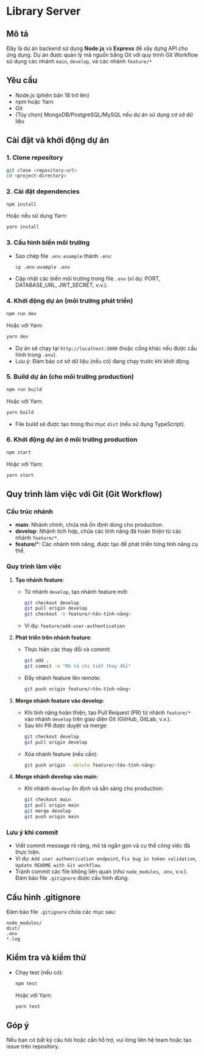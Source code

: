 # Library Server 

## Mô tả
Đây là dự án backend sử dụng **Node.js** và **Express** để xây dựng API cho ứng dụng. Dự án được quản lý mã nguồn bằng Git với quy trình Git Workflow sử dụng các nhánh `main`, `develop`, và các nhánh `feature/*`

## Yêu cầu
- Node.js (phiên bản 18 trở lên)
- npm hoặc Yarn
- Git
- (Tùy chọn) MongoDB/PostgreSQL/MySQL nếu dự án sử dụng cơ sở dữ liệu

## Cài đặt và khởi động dự án

### 1. Clone repository
```bash
git clone <repository-url>
cd <project-directory>
```

### 2. Cài đặt dependencies
```bash
npm install
```
Hoặc nếu sử dụng Yarn:
```bash
yarn install
```

### 3. Cấu hình biến môi trường
- Sao chép file `.env.example` thành `.env`:
  ```bash
  cp .env.example .env
  ```
- Cập nhật các biến môi trường trong file `.env` (ví dụ: PORT, DATABASE_URL, JWT_SECRET, v.v.).

### 4. Khởi động dự án (môi trường phát triển)
```bash
npm run dev
```
Hoặc với Yarn:
```bash
yarn dev
```
- Dự án sẽ chạy tại `http://localhost:3000` (hoặc cổng khác nếu được cấu hình trong `.env`).
- Lưu ý: Đảm bảo cơ sở dữ liệu (nếu có) đang chạy trước khi khởi động.

### 5. Build dự án (cho môi trường production)
```bash
npm run build
```
Hoặc với Yarn:
```bash
yarn build
```
- File build sẽ được tạo trong thư mục `dist` (nếu sử dụng TypeScript).

### 6. Khởi động dự án ở môi trường production
```bash
npm start
```
Hoặc với Yarn:
```bash
yarn start
```

## Quy trình làm việc với Git (Git Workflow)

### Cấu trúc nhánh
- **main**: Nhánh chính, chứa mã ổn định dùng cho production.
- **develop**: Nhánh tích hợp, chứa các tính năng đã hoàn thiện từ các nhánh `feature/*`.
- **feature/***: Các nhánh tính năng, được tạo để phát triển từng tính năng cụ thể.

### Quy trình làm việc
1. **Tạo nhánh feature**:
   - Từ nhánh `develop`, tạo nhánh feature mới:
     ```bash
     git checkout develop
     git pull origin develop
     git checkout -b feature/<tên-tính-năng>
     ```
   - Ví dụ: `feature/add-user-authentication`

2. **Phát triển trên nhánh feature**:
   - Thực hiện các thay đổi và commit:
     ```bash
     git add .
     git commit -m "Mô tả chi tiết thay đổi"
     ```
   - Đẩy nhánh feature lên remote:
     ```bash
     git push origin feature/<tên-tính-năng>
     ```

3. **Merge nhánh feature vào develop**:
   - Khi tính năng hoàn thiện, tạo Pull Request (PR) từ nhánh `feature/*` vào nhánh `develop` trên giao diện Git (GitHub, GitLab, v.v.).
   - Sau khi PR được duyệt và merge:
     ```bash
     git checkout develop
     git pull origin develop
     ```
   - Xóa nhánh feature (nếu cần):
     ```bash
     git push origin --delete feature/<tên-tính-năng>
     ```

4. **Merge nhánh develop vào main**:
   - Khi nhánh `develop` ổn định và sẵn sàng cho production:
     ```bash
     git checkout main
     git pull origin main
     git merge develop
     git push origin main
     ```

### Lưu ý khi commit
- Viết commit message rõ ràng, mô tả ngắn gọn và cụ thể công việc đã thực hiện.
- Ví dụ: `Add user authentication endpoint`, `Fix bug in token validation`, `Update README with Git workflow`.
- Tránh commit các file không liên quan (như `node_modules`, `.env`, v.v.). Đảm bảo file `.gitignore` được cấu hình đúng.

## Cấu hình .gitignore
Đảm bảo file `.gitignore` chứa các mục sau:
```
node_modules/
dist/
.env
*.log
```

## Kiểm tra và kiểm thử
- Chạy test (nếu có):
  ```bash
  npm test
  ```
  Hoặc với Yarn:
  ```bash
  yarn test
  ```

## Góp ý
Nếu bạn có bất kỳ câu hỏi hoặc cần hỗ trợ, vui lòng liên hệ team hoặc tạo issue trên repository.
